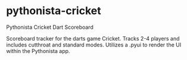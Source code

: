 # pythonista-cricket
Pythonista Cricket Dart Scoreboard

Scoreboard tracker for the darts game Cricket.  Tracks 2-4 players and includes cutthroat and standard modes.  Utilizes a .pyui to render the UI within the Pythonista app.
